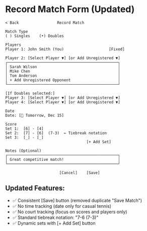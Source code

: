 # Record Match Form (Updated)

```
< Back                 Record Match

Match Type
( ) Singles    (•) Doubles

Players
Player 1: John Smith (You)                    [Fixed]

Player 2: [Select Player ▼] [or Add Unregistered ▼]
┌─────────────────────────────────────────────────┐
│ Sarah Wilson                                    │
│ Mike Chen                                       │  
│ Tom Anderson                                    │
│ + Add Unregistered Opponent                     │
└─────────────────────────────────────────────────┘

[If Doubles selected:]
Player 3: [Select Player ▼] [or Add Unregistered ▼]
Player 4: [Select Player ▼] [or Add Unregistered ▼]

Date
Date: [📅 Tomorrow, Dec 15]

Score
Set 1:  [6] - [4]
Set 2:  [7] - [6]  (7-3)  ← Tiebreak notation
Set 3:  [_] - [_]
                                    [+ Add Set]

Notes (Optional)
┌─────────────────────────────────────────────────┐
│ Great competitive match!                        │
└─────────────────────────────────────────────────┘

                        [Cancel]    [Save]
```

## Updated Features:
- ✅ Consistent [Save] button (removed duplicate "Save Match")
- ✅ No time tracking (date only for casual tennis)
- ✅ No court tracking (focus on scores and players only)
- ✅ Standard tiebreak notation: "7-6 (7-3)"
- ✅ Dynamic sets with [+ Add Set] button